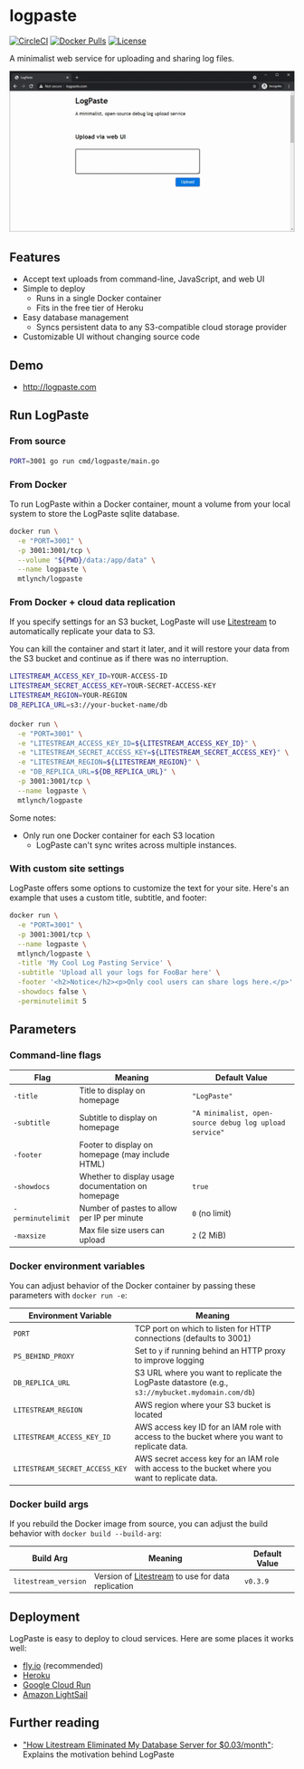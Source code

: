 # logpaste

[![CircleCI](https://circleci.com/gh/mtlynch/logpaste.svg?style=svg)](https://circleci.com/gh/mtlynch/logpaste)
[![Docker Pulls](https://img.shields.io/docker/pulls/mtlynch/logpaste.svg?maxAge=604800)](https://hub.docker.com/r/mtlynch/logpaste/)
[![License](http://img.shields.io/:license-mit-blue.svg?style=flat-square)](LICENSE)

A minimalist web service for uploading and sharing log files.

[![LogPaste animated demo](https://raw.githubusercontent.com/mtlynch/logpaste/master/.readme-assets/demo.gif)](https://raw.githubusercontent.com/mtlynch/logpaste/master/.readme-assets/demo.gif)

## Features

- Accept text uploads from command-line, JavaScript, and web UI
- Simple to deploy
  - Runs in a single Docker container
  - Fits in the free tier of Heroku
- Easy database management
  - Syncs persistent data to any S3-compatible cloud storage provider
- Customizable UI without changing source code

## Demo

- <http://logpaste.com>

## Run LogPaste

### From source

```bash
PORT=3001 go run cmd/logpaste/main.go
```

### From Docker

To run LogPaste within a Docker container, mount a volume from your local system to store the LogPaste sqlite database.

```bash
docker run \
  -e "PORT=3001" \
  -p 3001:3001/tcp \
  --volume "${PWD}/data:/app/data" \
  --name logpaste \
  mtlynch/logpaste
```

### From Docker + cloud data replication

If you specify settings for an S3 bucket, LogPaste will use [Litestream](https://litestream.io/) to automatically replicate your data to S3.

You can kill the container and start it later, and it will restore your data from the S3 bucket and continue as if there was no interruption.

```bash
LITESTREAM_ACCESS_KEY_ID=YOUR-ACCESS-ID
LITESTREAM_SECRET_ACCESS_KEY=YOUR-SECRET-ACCESS-KEY
LITESTREAM_REGION=YOUR-REGION
DB_REPLICA_URL=s3://your-bucket-name/db

docker run \
  -e "PORT=3001" \
  -e "LITESTREAM_ACCESS_KEY_ID=${LITESTREAM_ACCESS_KEY_ID}" \
  -e "LITESTREAM_SECRET_ACCESS_KEY=${LITESTREAM_SECRET_ACCESS_KEY}" \
  -e "LITESTREAM_REGION=${LITESTREAM_REGION}" \
  -e "DB_REPLICA_URL=${DB_REPLICA_URL}" \
  -p 3001:3001/tcp \
  --name logpaste \
  mtlynch/logpaste
```

Some notes:

- Only run one Docker container for each S3 location
  - LogPaste can't sync writes across multiple instances.

### With custom site settings

LogPaste offers some options to customize the text for your site. Here's an example that uses a custom title, subtitle, and footer:

```bash
docker run \
  -e "PORT=3001" \
  -p 3001:3001/tcp \
  --name logpaste \
  mtlynch/logpaste \
  -title 'My Cool Log Pasting Service' \
  -subtitle 'Upload all your logs for FooBar here' \
  -footer '<h2>Notice</h2><p>Only cool users can share logs here.</p>' \
  -showdocs false \
  -perminutelimit 5
```

## Parameters

### Command-line flags

| Flag              | Meaning                                            | Default Value                                          |
| ----------------- | -------------------------------------------------- | ------------------------------------------------------ |
| `-title`          | Title to display on homepage                       | `"LogPaste"`                                           |
| `-subtitle`       | Subtitle to display on homepage                    | `"A minimalist, open-source debug log upload service"` |
| `-footer`         | Footer to display on homepage (may include HTML)   |                                                        |
| `-showdocs`       | Whether to display usage documentation on homepage | `true`                                                 |
| `-perminutelimit` | Number of pastes to allow per IP per minute        | `0` (no limit)                                         |
| `-maxsize`        | Max file size users can upload                     | `2` (2 MiB)                                            |

### Docker environment variables

You can adjust behavior of the Docker container by passing these parameters with `docker run -e`:

| Environment Variable           | Meaning                                                                                           |
| ------------------------------ | ------------------------------------------------------------------------------------------------- |
| `PORT`                         | TCP port on which to listen for HTTP connections (defaults to 3001)                               |
| `PS_BEHIND_PROXY`              | Set to `y` if running behind an HTTP proxy to improve logging                                     |
| `DB_REPLICA_URL`               | S3 URL where you want to replicate the LogPaste datastore (e.g., `s3://mybucket.mydomain.com/db`) |
| `LITESTREAM_REGION`            | AWS region where your S3 bucket is located                                                        |
| `LITESTREAM_ACCESS_KEY_ID`     | AWS access key ID for an IAM role with access to the bucket where you want to replicate data.     |
| `LITESTREAM_SECRET_ACCESS_KEY` | AWS secret access key for an IAM role with access to the bucket where you want to replicate data. |

### Docker build args

If you rebuild the Docker image from source, you can adjust the build behavior with `docker build --build-arg`:

| Build Arg            | Meaning                                                                     | Default Value |
| -------------------- | --------------------------------------------------------------------------- | ------------- |
| `litestream_version` | Version of [Litestream](https://litestream.io/) to use for data replication | `v0.3.9`      |

## Deployment

LogPaste is easy to deploy to cloud services. Here are some places it works well:

- [fly.io](docs/deployment/fly.io.md) (recommended)
- [Heroku](docs/deployment/heroku.md)
- [Google Cloud Run](docs/deployment/cloud-run.md)
- [Amazon LightSail](docs/deployment/lightsail.md)

## Further reading

- ["How Litestream Eliminated My Database Server for $0.03/month"](https://mtlynch.io/litestream/): Explains the motivation behind LogPaste

